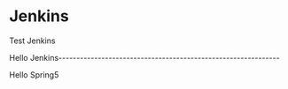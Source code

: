 # Jenkins
Test Jenkins

Hello Jenkins--------------------------------------------------------------

Hello Spring5
